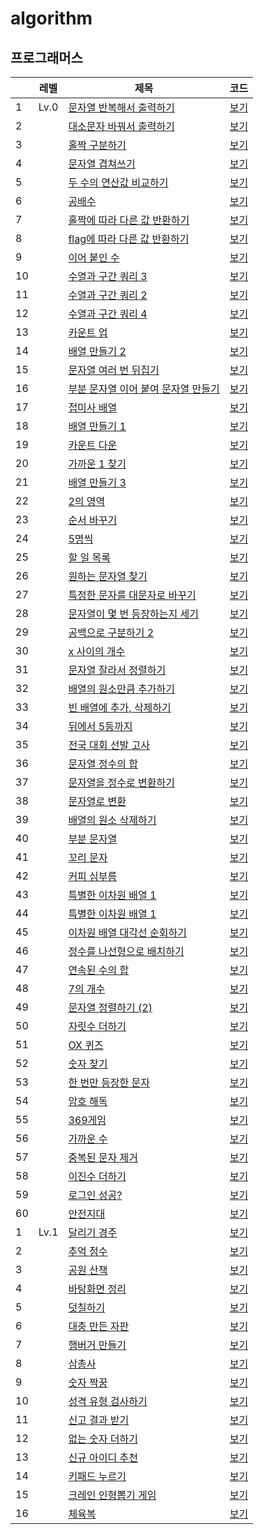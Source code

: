 # algorithm

## 프로그래머스

| |레벨|제목|코드|
|-|---|---|---|
|1|Lv.0|[문자열 반복해서 출력하기](https://school.programmers.co.kr/learn/courses/30/lessons/181950)|[보기](https://github.com/jexnjeux/algorithm/blob/main/src/programmers/level0/P181950.java)|
|2| |[대소문자 바꿔서 출력하기](https://school.programmers.co.kr/learn/courses/30/lessons/181949)|[보기](https://github.com/jexnjeux/algorithm/blob/main/src/programmers/level0/P181949.java)|
|3| |[홀짝 구분하기](https://school.programmers.co.kr/learn/courses/30/lessons/181944)|[보기](https://github.com/jexnjeux/algorithm/blob/main/src/programmers/level0/P181944.java)|
|4| |[문자열 겹쳐쓰기](https://school.programmers.co.kr/learn/courses/30/lessons/181943)|[보기](https://github.com/jexnjeux/algorithm/blob/main/src/programmers/level0/P181943.java)|
|5| |[두 수의 연산값 비교하기](https://school.programmers.co.kr/learn/courses/30/lessons/181938)|[보기](https://github.com/jexnjeux/algorithm/blob/main/src/programmers/level0/P181938.java)|
|6| |[공배수](https://school.programmers.co.kr/learn/courses/30/lessons/181936)|[보기](https://github.com/jexnjeux/algorithm/blob/main/src/programmers/level0/P181936.java)|
|7| |[홀짝에 따라 다른 값 반환하기](https://school.programmers.co.kr/learn/courses/30/lessons/181935)|[보기](https://github.com/jexnjeux/algorithm/blob/main/src/programmers/level0/P181935.java)|
|8| |[flag에 따라 다른 값 반환하기](https://school.programmers.co.kr/learn/courses/30/lessons/181933)|[보기](https://github.com/jexnjeux/algorithm/blob/main/src/programmers/level0/P181933.java)|
|9| |[이어 붙인 수](https://school.programmers.co.kr/learn/courses/30/lessons/181928)|[보기](https://github.com/jexnjeux/algorithm/blob/main/src/programmers/level0/P181928.java)|
|10| |[수열과 구간 쿼리 3](https://school.programmers.co.kr/learn/courses/30/lessons/181924)|[보기](https://github.com/jexnjeux/algorithm/blob/main/src/programmers/level0/P181924.java)|
|11| |[수열과 구간 쿼리 2](https://school.programmers.co.kr/learn/courses/30/lessons/181923)|[보기](https://github.com/jexnjeux/algorithm/blob/main/src/programmers/level0/P181923.java)|
|12| |[수열과 구간 쿼리 4](https://school.programmers.co.kr/learn/courses/30/lessons/181922)|[보기](https://github.com/jexnjeux/algorithm/blob/main/src/programmers/level0/P181922.java)|
|13| |[카운트 업](https://school.programmers.co.kr/learn/courses/30/lessons/181920)|[보기](https://github.com/jexnjeux/algorithm/blob/main/src/programmers/level0/P181920.java)|
|14| |[배열 만들기 2](https://school.programmers.co.kr/learn/courses/30/lessons/181921)|[보기](https://github.com/jexnjeux/algorithm/blob/main/src/programmers/level0/P181921.java)|
|15| |[문자열 여러 번 뒤집기](https://school.programmers.co.kr/learn/courses/30/lessons/181913)|[보기](https://github.com/jexnjeux/algorithm/blob/main/src/programmers/level0/P181913.java)|
|16| |[부분 문자열 이어 붙여 문자열 만들기](https://school.programmers.co.kr/learn/courses/30/lessons/181911)|[보기](https://github.com/jexnjeux/algorithm/blob/main/src/programmers/level0/P181911.java)|
|17| |[접미사 배열](https://school.programmers.co.kr/learn/courses/30/lessons/181909)|[보기](https://github.com/jexnjeux/algorithm/blob/main/src/programmers/level0/P181909.java)|
|18| |[배열 만들기 1](https://school.programmers.co.kr/learn/courses/30/lessons/181901)|[보기](https://github.com/jexnjeux/algorithm/blob/main/src/programmers/level0/P181901.java)|
|19| |[카운트 다운](https://school.programmers.co.kr/learn/courses/30/lessons/181899)|[보기](https://github.com/jexnjeux/algorithm/blob/main/src/programmers/level0/P181899.java)|
|20| |[가까운 1 찾기](https://school.programmers.co.kr/learn/courses/30/lessons/181898)|[보기](https://github.com/jexnjeux/algorithm/blob/main/src/programmers/level0/P181898.java)|
|21| |[배열 만들기 3](https://school.programmers.co.kr/learn/courses/30/lessons/181895)|[보기](https://github.com/jexnjeux/algorithm/blob/main/src/programmers/level0/P181895.java)|
|22| |[2의 영역](https://school.programmers.co.kr/learn/courses/30/lessons/181894)|[보기](https://github.com/jexnjeux/algorithm/blob/main/src/programmers/level0/P181894.java)|
|23| |[순서 바꾸기](https://school.programmers.co.kr/learn/courses/30/lessons/181891)|[보기](https://github.com/jexnjeux/algorithm/blob/main/src/programmers/level0/P181891.java)|
|24| |[5명씩](https://school.programmers.co.kr/learn/courses/30/lessons/181886)|[보기](https://github.com/jexnjeux/algorithm/blob/main/src/programmers/level0/P181886.java)|
|25| |[할 일 목록](https://school.programmers.co.kr/learn/courses/30/lessons/181885)|[보기](https://github.com/jexnjeux/algorithm/blob/main/src/programmers/level0/P181885.java)|
|26| |[원하는 문자열 찾기](https://school.programmers.co.kr/learn/courses/30/lessons/181878)|[보기](https://github.com/jexnjeux/algorithm/blob/main/src/programmers/level0/P181878.java)|
|27| |[특정한 문자를 대문자로 바꾸기](https://school.programmers.co.kr/learn/courses/30/lessons/181873)|[보기](https://github.com/jexnjeux/algorithm/blob/main/src/programmers/level0/P181873.java)|
|28| |[문자열이 몇 번 등장하는지 세기](https://school.programmers.co.kr/learn/courses/30/lessons/181871)|[보기](https://github.com/jexnjeux/algorithm/blob/main/src/programmers/level0/P181871.java)|
|29| |[공백으로 구분하기 2](https://school.programmers.co.kr/learn/courses/30/lessons/181868)|[보기](https://github.com/jexnjeux/algorithm/blob/main/src/programmers/level0/P181868.java)|
|30| |[x 사이의 개수](https://school.programmers.co.kr/learn/courses/30/lessons/181867)|[보기](https://github.com/jexnjeux/algorithm/blob/main/src/programmers/level0/P181867.java)|
|31| |[문자열 잘라서 정렬하기](https://school.programmers.co.kr/learn/courses/30/lessons/181866)|[보기](https://github.com/jexnjeux/algorithm/blob/main/src/programmers/level0/P181866.java)|
|32| |[배열의 원소만큼 추가하기](https://school.programmers.co.kr/learn/courses/30/lessons/181861)|[보기](https://github.com/jexnjeux/algorithm/blob/main/src/programmers/level0/P181861.java)|
|33| |[빈 배열에 추가, 삭제하기](https://school.programmers.co.kr/learn/courses/30/lessons/181860)|[보기](https://github.com/jexnjeux/algorithm/blob/main/src/programmers/level0/P181860.java)|
|34| |[뒤에서 5등까지](https://school.programmers.co.kr/learn/courses/30/lessons/181853)|[보기](https://github.com/jexnjeux/algorithm/blob/main/src/programmers/level0/P181853.java)|
|35| |[전국 대회 선발 고사](https://school.programmers.co.kr/learn/courses/30/lessons/181851)|[보기](https://github.com/jexnjeux/algorithm/blob/main/src/programmers/level0/P181851.java)|
|36| |[문자열 정수의 합](https://school.programmers.co.kr/learn/courses/30/lessons/181849)|[보기](https://github.com/jexnjeux/algorithm/blob/main/src/programmers/level0/P181849.java)|
|37| |[문자열을 정수로 변환하기](https://sc의hool.programmers.co.kr/learn/courses/30/lessons/181848)|[보기](https://github.com/jexnjeux/algorithm/blob/main/src/programmers/level0/P181848.java)|
|38| |[문자열로 변환](https://school.programmers.co.kr/learn/courses/30/lessons/181845)|[보기](https://github.com/jexnjeux/algorithm/blob/main/src/programmers/level0/P181845.java)|
|39| |[배열의 원소 삭제하기](https://school.programmers.co.kr/learn/courses/30/lessons/181844)|[보기](https://github.com/jexnjeux/algorithm/blob/main/src/programmers/level0/P181844.java)|
|40| |[부분 문자열](https://school.prog삭rammers.co.kr/learn/courses/30/lessons/181842)|[보기](https://github.com/jexnjeux/algorithm/blob/main/src/programmers/level0/P181842.java)|
|41| |[꼬리 문자](https://school.programmers.co.kr/learn/courses/30/lessons/181841)|[보기](https://github.com/jexnjeux/algorithm/blob/main/src/programmers/level0/P181841.java)|
|42| |[커피 심부름](https://school.programmers.co.kr/learn/courses/30/lessons/181837)|[보기](https://github.com/jexnjeux/algorithm/blob/main/src/programmers/level0/P181837.java)|
|43| |[특별한 이차원 배열 1](https://school.programmers.co.kr/learn/courses/30/lessons/181833)|[보기](https://github.com/jexnjeux/algorithm/blob/main/src/programmers/level0/P181833.java)|
|44| |[특별한 이차원 배열 1](https://school.programmers.co.kr/learn/courses/30/lessons/181831)|[보기](https://github.com/jexnjeux/algorithm/blob/main/src/programmers/level0/P181831.java)|
|45| |[이차원 배열 대각선 순회하기](https://school.programmers.co.kr/learn/courses/30/lessons/181829)|[보기](https://github.com/jexnjeux/algorithm/blob/main/src/programmers/level0/P181829.java)|
|46| |[정수를 나선형으로 배치하기](https://school.programmers.co.kr/learn/courses/30/lessons/181832)|[보기](https://github.com/jexnjeux/algorithm/blob/main/src/programmers/level0/P181832.java)|
|47| |[연속된 수의 합](https://school.programmers.co.kr/learn/courses/30/lessons/120923)|[보기](https://github.com/jexnjeux/algorithm/blob/main/src/programmers/level0/P120923.java)|
|48| |[7의 개수](https://school.programmers.co.kr/learn/courses/30/lessons/120912)|[보기](https://github.com/jexnjeux/algorithm/blob/main/src/programmers/level0/P120912.java)|
|49| |[문자열 정렬하기 (2)](https://school.programmers.co.kr/learn/courses/30/lessons/120911)|[보기](https://github.com/jexnjeux/algorithm/blob/main/src/programmers/level0/P120911.java)|
|50| |[자릿수 더하기](https://school.programmers.co.kr/learn/courses/30/lessons/120906)|[보기](https://github.com/jexnjeux/algorithm/blob/main/src/programmers/level0/P120906.java)|
|51| |[OX 퀴즈](https://school.programmers.co.kr/learn/courses/30/lessons/120907)|[보기](https://github.com/jexnjeux/algorithm/blob/main/src/programmers/level0/P120907.java)|
|52| |[숫자 찾기](https://school.programmers.co.kr/learn/courses/30/lessons/120904)|[보기](https://github.com/jexnjeux/algorithm/blob/main/src/programmers/level0/P120904.java)|
|53| |[한 번만 등장한 문자](https://school.programmers.co.kr/learn/courses/30/lessons/120896)|[보기](https://github.com/jexnjeux/algorithm/blob/main/src/programmers/level0/P120896.java)|
|54| |[암호 해독](https://school.만programmers.co.kr/learn/courses/30/lessons/120892)|[보기](https://github.com/jexnjeux/algorithm/blob/main/src/programmers/level0/P120892.java)|
|55| |[369게임](https://school.programmers.co.kr/learn/courses/30/lessons/120891)|[보기](https://github.com/jexnjeux/algorithm/blob/main/src/programmers/level0/P120891.java)|
|56| |[가까운 수](https://school.programmers.co.kr/learn/courses/30/lessons/120890)|[보기](https://github.com/jexnjeux/algorithm/blob/main/src/programmers/level0/P120890.java)|
|57| |[중복된 문자 제거](https://school.programmers.co.kr/learn/courses/30/lessons/120888)|[보기](https://github.com/jexnjeux/algorithm/blob/main/src/programmers/level0/P120888.java)|
|58| |[이진수 더하기](https://school.programmers.co.kr/learn/courses/30/lessons/120885)|[보기](https://github.com/jexnjeux/algorithm/blob/main/src/programmers/level0/P120885.java)|
|59| |[로그인 성공?](https://school.programmers.co.kr/learn/courses/30/lessons/120883)|[보기](https://github.com/jexnjeux/algorithm/blob/main/src/programmers/level0/P120883.java)|
|60| |[안전지대](https://school.programmers.co.kr/learn/courses/30/lessons/120866)|[보기](https://github.com/jexnjeux/algorithm/blob/main/src/programmers/level0/P120866.java)|
|1|Lv.1|[달리기 경주](https://school.programmers.co.kr/learn/courses/30/lessons/178871)|[보기](https://github.com/jexnjeux/algorithm/blob/main/src/programmers/level1/P178871.java)|
|2||[추억 점수](https://school.programmers.co.kr/learn/courses/30/lessons/176963)|[보기](https://github.com/jexnjeux/algorithm/blob/main/src/programmers/level1/P176963.java)|
|3||[공원 산책](https://school.programmers.co.kr/learn/courses/30/lessons/172928)|[보기](https://github.com/jexnjeux/algorithm/blob/main/src/programmers/level1/P172928.java)|
|4||[바탕화면 정리](https://school.programmers.co.kr/learn/courses/30/lessons/161990)|[보기](https://github.com/jexnjeux/algorithm/blob/main/src/programmers/level1/P161990.java)|
|5||[덧칠하기](https://school.programmers.co.kr/learn/courses/30/lessons/161989)|[보기](https://github.com/jexnjeux/algorithm/blob/main/src/programmers/level1/P161989.java)|
|6||[대충 만든 자판](https://school.programmers.co.kr/learn/courses/30/lessons/160586)|[보기](https://github.com/jexnjeux/algorithm/blob/main/src/programmers/level1/P160586.java)|
|7||[햄버거 만들기](https://school.programmers.co.kr/learn/courses/30/lessons/133502)|[보기](https://github.com/jexnjeux/algorithm/blob/main/src/programmers/level1/P133502.java)|
|8||[삼총사](https://school.programmers.co.kr/learn/courses/30/lessons/131705)|[보기](https://github.com/jexnjeux/algorithm/blob/main/src/programmers/level1/P131705.java)|
|9||[숫자 짝꿍](https://school.programmers.co.kr/learn/courses/30/lessons/131128)|[보기](https://github.com/jexnjeux/algorithm/blob/main/src/programmers/level1/P131128.java)|
|10||[성격 유형 검사하기](https://school.programmers.co.kr/learn/courses/30/lessons/118666)|[보기](https://github.com/jexnjeux/algorithm/blob/main/src/programmers/level1/P118666.java)|
|11||[신고 결과 받기](https://school.programmers.co.kr/learn/courses/30/lessons/92334)|[보기](https://github.com/jexnjeux/algorithm/blob/main/src/programmers/level1/P92334.java)|
|12||[없는 숫자 더하기](https://school.programmers.co.kr/learn/courses/30/lessons/86051)|[보기](https://github.com/jexnjeux/algorithm/blob/main/src/programmers/level1/P86051.java)|
|13||[신규 아이디 추천](https://school.programmers.co.kr/learn/courses/30/lessons/72410)|[보기](https://github.com/jexnjeux/algorithm/blob/main/src/programmers/level1/P72410.java)|
|14||[키패드 누르기](https://school.programmers.co.kr/learn/courses/30/lessons/67256)|[보기](https://github.com/jexnjeux/algorithm/blob/main/src/programmers/level1/P67256.java)|
|15||[크레인 인형뽑기 게임](https://school.programmers.co.kr/learn/courses/30/lessons/64061)|[보기](https://github.com/jexnjeux/algorithm/blob/main/src/programmers/level1/P64061.java)|
|16||[체육복](https://school.programmers.co.kr/learn/courses/30/lessons/42862)|[보기](https://github.com/jexnjeux/algorithm/blob/main/src/programmers/level1/P42862.java)|
